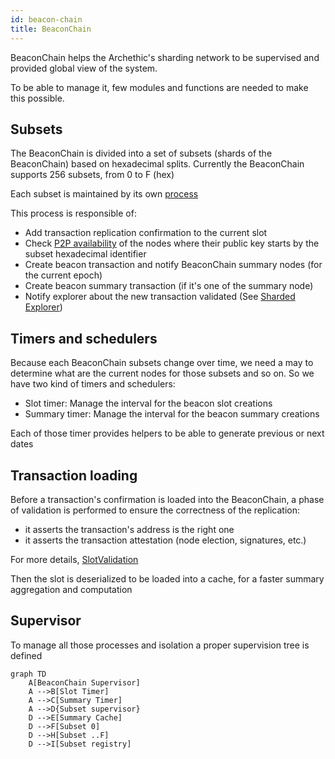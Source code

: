 ```yaml
---
id: beacon-chain
title: BeaconChain
---
```


BeaconChain helps the Archethic's sharding network to be supervised and provided global view of the system.

To be able to manage it, few modules and functions are needed to make this possible.



## Subsets

The BeaconChain is divided into a set of subsets (shards of the BeaconChain) based on hexadecimal splits.
Currently the BeaconChain supports 256 subsets, from 0 to F (hex)

Each subset is maintained by its own [process](https://github.com/archethic-foundation/archethic-node/blob/master/lib/archethic/beacon_chain/subset.ex)

This process is responsible of:
- Add transaction replication confirmation to the current slot
- Check [P2P availability](/build/core/beacon-chain/p2p-sampling) of the nodes where their public key starts by the subset hexadecimal identifier 
- Create beacon transaction and notify BeaconChain summary nodes (for the current epoch)
- Create beacon summary transaction (if it's one of the summary node)
- Notify explorer about the new transaction validated (See [Sharded Explorer](http://localhost:9001/archethic-docs/learn/sharding/beacon-chain/explorer))

## Timers and schedulers

Because each BeaconChain subsets change over time, we need a may to determine what are the current nodes for those subsets and so on. So we have two kind of timers and schedulers:
- Slot timer: Manage the interval for the beacon slot creations
- Summary timer: Manage the interval for the beacon summary creations

Each of those timer provides helpers to be able to generate previous or next dates


## Transaction loading

Before a transaction's confirmation is loaded into the BeaconChain, a phase of validation is performed to ensure the correctness of the replication:
- it asserts the transaction's address is the right one
- it asserts the transaction attestation (node election, signatures, etc.)

For more details, [SlotValidation](https://github.com/archethic-foundation/archethic-node/blob/master/lib/archethic/beacon_chain/slot/validation.ex)

Then the slot is deserialized to be loaded into a cache, for a faster summary aggregation and computation

## Supervisor
To manage all those processes and isolation a proper supervision tree is defined

```mermaid
graph TD
    A[BeaconChain Supervisor]
    A -->B[Slot Timer]
    A -->C[Summary Timer]
    A -->D{Subset supervisor}
    D -->E[Summary Cache]
    D -->F[Subset 0]
    D -->H[Subset ..F]
    D -->I[Subset registry]
```

